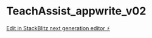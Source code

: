 # TeachAssist_appwrite_v02

[Edit in StackBlitz next generation editor ⚡️](https://stackblitz.com/~/github.com/raktimux24/TeachAssist_appwrite_v02)